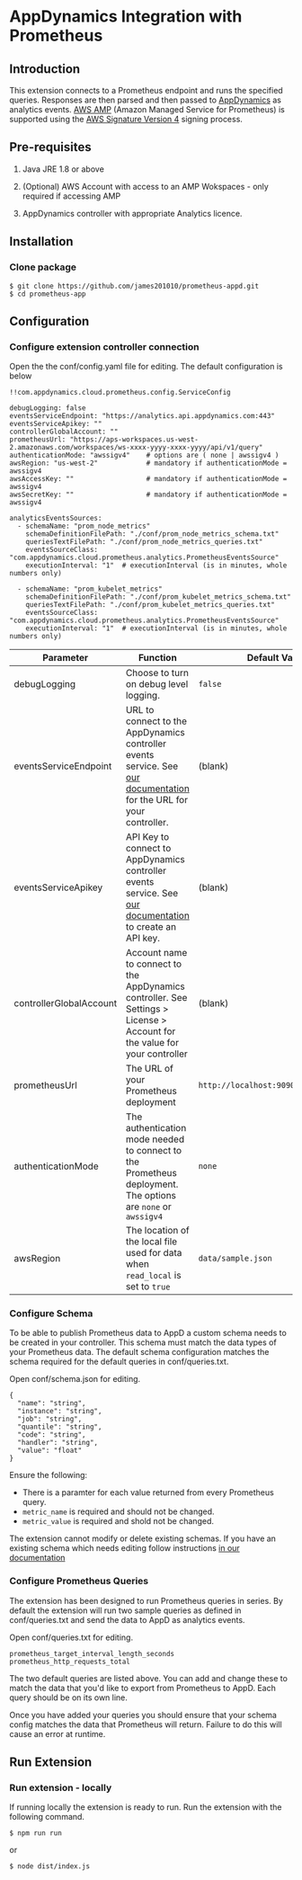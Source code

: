 # AppDynamics Integration with Prometheus


## Introduction

This extension connects to a Prometheus endpoint and runs the specified queries.
Responses are then parsed and then passed to [AppDynamics](https://www.appdynamics.com) as analytics events.
[AWS AMP](https://us-west-2.console.aws.amazon.com/prometheus/home) (Amazon Managed Service for Prometheus) is supported using the [AWS Signature Version 4](https://docs.aws.amazon.com/general/latest/gr/signature-version-4.html) signing process.




## Pre-requisites

1. Java JRE 1.8 or above

2. (Optional) AWS Account with access to an AMP Wokspaces - only required if accessing AMP

3. AppDynamics controller with appropriate Analytics licence.



## Installation

### Clone package

```
$ git clone https://github.com/james201010/prometheus-appd.git
$ cd prometheus-app
```

## Configuration

### Configure extension controller connection

Open the the conf/config.yaml file for editing. The default configuration is below

```
!!com.appdynamics.cloud.prometheus.config.ServiceConfig

debugLogging: false
eventsServiceEndpoint: "https://analytics.api.appdynamics.com:443"
eventsServiceApikey: ""
controllerGlobalAccount: ""
prometheusUrl: "https://aps-workspaces.us-west-2.amazonaws.com/workspaces/ws-xxxx-yyyy-xxxx-yyyy/api/v1/query"
authenticationMode: "awssigv4"    # options are ( none | awssigv4 )
awsRegion: "us-west-2"            # mandatory if authenticationMode = awssigv4
awsAccessKey: ""                  # mandatory if authenticationMode = awssigv4
awsSecretKey: ""                  # mandatory if authenticationMode = awssigv4
  
analyticsEventsSources:
  - schemaName: "prom_node_metrics"
    schemaDefinitionFilePath: "./conf/prom_node_metrics_schema.txt"
    queriesTextFilePath: "./conf/prom_node_metrics_queries.txt"
    eventsSourceClass: "com.appdynamics.cloud.prometheus.analytics.PrometheusEventsSource"
    executionInterval: "1"  # executionInterval (is in minutes, whole numbers only)

  - schemaName: "prom_kubelet_metrics"
    schemaDefinitionFilePath: "./conf/prom_kubelet_metrics_schema.txt"
    queriesTextFilePath: "./conf/prom_kubelet_metrics_queries.txt"
    eventsSourceClass: "com.appdynamics.cloud.prometheus.analytics.PrometheusEventsSource"
    executionInterval: "1"  # executionInterval (is in minutes, whole numbers only)
```


Parameter | Function | Default Value
--------- | -------- | -------------
debugLogging | Choose to turn on debug level logging. | `false`
eventsServiceEndpoint | URL to connect to the AppDynamics controller events service. See [our documentation](https://docs.appdynamics.com/display/PRO45/Analytics+Events+API#AnalyticsEventsAPI-AbouttheAnalyticsEventsAPI) for the URL for your controller. | (blank)
eventsServiceApikey | API Key to connect to AppDynamics controller events service. See [our documentation](https://docs.appdynamics.com/display/PRO45/Managing+API+Keys) to create an API key. | (blank)
controllerGlobalAccount | Account name to connect to the AppDynamics controller. See Settings > License > Account for the value for your controller | (blank)
prometheusUrl | The URL of your Prometheus deployment | `http://localhost:9090/api/v1/query`
authenticationMode | The authentication mode needed to connect to the Prometheus deployment. The options are `none` or `awssigv4` | `none`
awsRegion | The location of the local file used for data when `read_local` is set to `true` | `data/sample.json`


### Configure Schema

To be able to publish Prometheus data to AppD a custom schema needs to be created in your controller. This schema must match the data types of your Prometheus data. The default schema configuration matches the schema required for the default queries in conf/queries.txt.

Open conf/schema.json for editing.

```
{
  "name": "string",
  "instance": "string",
  "job": "string",
  "quantile": "string",
  "code": "string",
  "handler": "string",
  "value": "float"
}

```

Ensure the following:

* There is a paramter for each value returned from every Prometheus query.
* `metric_name` is required and should not be changed.
* `metric_value` is required and shold not be changed.

The extension cannot modify or delete existing schemas. If you have an existing schema which needs editing follow instructions [in our documentation](https://docs.appdynamics.com/display/PRO45/Analytics+Events+API#AnalyticsEventsAPI-update_schemaUpdateEventSchema)

### Configure Prometheus Queries

The extension has been designed to run Prometheus queries in series. By default
the extension will run two sample queries as defined in conf/queries.txt and send the data to AppD as analytics events.

Open conf/queries.txt for editing.

```
prometheus_target_interval_length_seconds
prometheus_http_requests_total
```

The two default queries are listed above. You can add and change these to match the data that you'd like to export from Prometheus to AppD. Each query should be on its own line.

Once you have added your queries you should ensure that your schema config matches the data that Prometheus will return. Failure to do this will cause an error at runtime.

## Run Extension

### Run extension - locally
If running locally the extension is ready to run. Run the extension with the
following command.

```
$ npm run run
```

or

```
$ node dist/index.js
```


